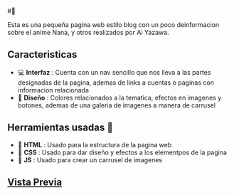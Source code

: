 #🍓

Esta es una pequeña pagina web estilo blog con un poco deinformacion sobre el anime Nana, y otros realizados por Ai Yazawa.

## Caracteristicas
+ 💻 **Interfaz** : Cuenta con un nav sencillo que nos lleva  a las partes designadas de la pagina, ademas de links a cuentas o paginas con informacion relacionada
+ 🎨 **Diseño** : Colores relacionados a la tematica, efectos en imagenes y botones, ademas de una galeria de imagenes a manera de carrusel

## Herramientas usadas 🔧
+ 📙 **HTML** : Usado para la estructura de la pagina web
+ 📘 **CSS** : Usado para dar diseño y efectos a los elementpos de la pagina
+ 📒 **JS** : Usado para crear un carrusel de imagenes 

## [Vista Previa](https://nanapagina-xail-s-projects.vercel.app/) 

